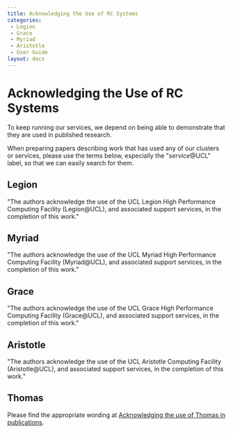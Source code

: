 ```yaml
---
title: Acknowledging the Use of RC Systems
categories:
 - Legion
 - Grace
 - Myriad
 - Aristotle
 - User Guide
layout: docs
---
```


# Acknowledging the Use of RC Systems

To keep running our services, we depend on being able to demonstrate that
they are used in published research.

When preparing papers describing work that has used any of our clusters or
services, please use the terms below, especially the "*service*@UCL" label,
so that we can easily search for them.

## Legion

"The authors acknowledge the use of the UCL Legion High Performance
Computing Facility (Legion@UCL), and associated support services, in the
completion of this work."

## Myriad

"The authors acknowledge the use of the UCL Myriad High Performance
Computing Facility (Myriad@UCL), and associated support services, in the
completion of this work."

## Grace

"The authors acknowledge the use of the UCL Grace High Performance
Computing Facility (Grace@UCL), and associated support services, in the
completion of this work."

## Aristotle

"The authors acknowledge the use of the UCL Aristotle Computing Facility
(Aristotle@UCL), and associated support services, in the completion of
this work."

## Thomas

Please find the appropriate wording at [Acknowledging the use of Thomas in publications](Thomas.md#acknowledging-the-use-of-thomas-in-publications).

